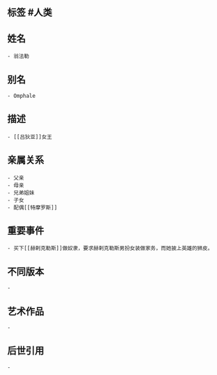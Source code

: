 ## 标签  #人类
## 姓名
	- 翁法勒
## 别名
	- Omphale
## 描述
	- [[吕狄亚]]女王
## 亲属关系
	- 父亲
	- 母亲
	- 兄弟姐妹
	- 子女
	- 配偶[[特摩罗斯]]
## 重要事件
	- 买下[[赫剌克勒斯]]做奴隶，要求赫剌克勒斯男扮女装做家务，而她披上英雄的狮皮。
## 不同版本
	-
## 艺术作品
	-
## 后世引用
	-
